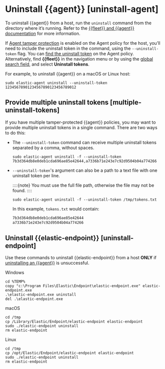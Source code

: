 # Uninstall {{agent}} [uninstall-agent]

To uninstall {{agent}} from a host, run the `uninstall` command from the directory where it’s running. Refer to the [{{fleet}} and {{agent}} documentation](https://www.elastic.co/guide/en/fleet/current/uninstall-elastic-agent.html) for more information.

If [Agent tamper protection](../../../solutions/security/configure-elastic-defend/prevent-elastic-agent-uninstallation.md) is enabled on the Agent policy for the host, you’ll need to include the uninstall token in the command, using the `--uninstall-token` flag. You can [find the uninstall token](../../../solutions/security/configure-elastic-defend/prevent-elastic-agent-uninstallation.md#fleet-uninstall-tokens) on the Agent policy. Alternatively, find **{{fleet}}** in the navigation menu or by using the [global search field](../../../explore-analyze/find-and-organize/find-apps-and-objects.md), and select **Uninstall tokens**.

For example, to uninstall {{agent}} on a macOS or Linux host:

```shell
sudo elastic-agent uninstall --uninstall-token 12345678901234567890123456789012
```


## Provide multiple uninstall tokens [multiple-uninstall-tokens]

If you have multiple tamper-protected {{agent}} policies, you may want to provide multiple uninstall tokens in a single command. There are two ways to do this:

* The `--uninstall-token` command can receive multiple uninstall tokens separated by a comma, without spaces.

    ```shell
    sudo elastic-agent uninstall -f --uninstall-token 7b3d364db8e0deb1cda696ae85e42644,a7336b71e243e7c92d9504b04a774266
    ```

* `--uninstall-token`'s argument can also be a path to a text file with one uninstall token per line.

    ::::{note}
    You must use the full file path, otherwise the file may not be found.
    ::::


    ```shell
    sudo elastic-agent uninstall -f --uninstall-token /tmp/tokens.txt
    ```

    In this example, `tokens.txt` would contain:

    ```txt
    7b3d364db8e0deb1cda696ae85e42644
    a7336b71e243e7c92d9504b04a774266
    ```



## Uninstall {{elastic-endpoint}} [uninstall-endpoint]

Use these commands to uninstall {{elastic-endpoint}} from a host **ONLY** if [uninstalling an {{agent}}](https://www.elastic.co/guide/en/fleet/current/uninstall-elastic-agent.html) is unsuccessful.

Windows

```shell
cd %TEMP%
copy "c:\Program Files\Elastic\Endpoint\elastic-endpoint.exe" elastic-endpoint.exe
.\elastic-endpoint.exe uninstall
del .\elastic-endpoint.exe
```

macOS

```shell
cd /tmp
cp /Library/Elastic/Endpoint/elastic-endpoint elastic-endpoint
sudo ./elastic-endpoint uninstall
rm elastic-endpoint
```

Linux

```shell
cd /tmp
cp /opt/Elastic/Endpoint/elastic-endpoint elastic-endpoint
sudo ./elastic-endpoint uninstall
rm elastic-endpoint
```

